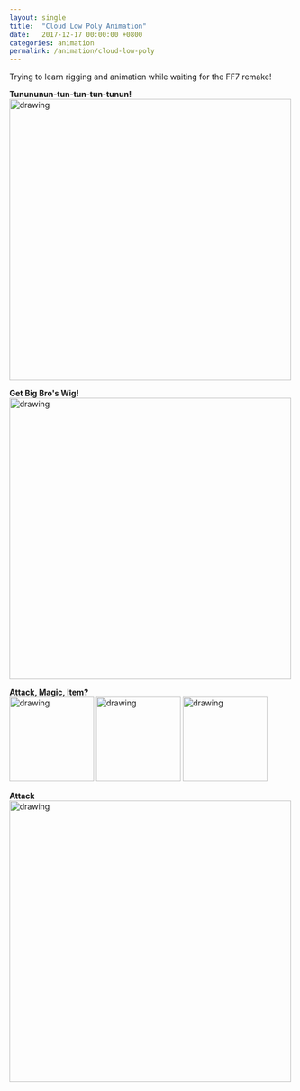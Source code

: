 ```yaml
---
layout: single
title:  "Cloud Low Poly Animation"
date:   2017-12-17 00:00:00 +0800
categories: animation
permalink: /animation/cloud-low-poly
---
```


Trying to learn rigging and animation while waiting for the FF7 remake!

**Tunununun-tun-tun-tun-tunun!**  
<img src="https://storage.googleapis.com/magtanggol-github-io/cloud-low-poly/cloud-victory-pose.gif" alt="drawing" width="500"/>


**Get Big Bro's Wig!** 
<img src="https://storage.googleapis.com/magtanggol-github-io/cloud-low-poly/cloud-squat.gif" alt="drawing" width="500"/>  


**Attack, Magic, Item?**  
<img src="https://storage.googleapis.com/magtanggol-github-io/cloud-low-poly/cloud-wait-left.gif" alt="drawing" width="150"/>
<img src="https://storage.googleapis.com/magtanggol-github-io/cloud-low-poly/cloud-wait-center.gif" alt="drawing" width="150"/>
<img src="https://storage.googleapis.com/magtanggol-github-io/cloud-low-poly/cloud-wait-right.gif" alt="drawing" width="150"/>


**Attack**  
<img src="https://storage.googleapis.com/magtanggol-github-io/cloud-low-poly/cloud-attack-2.gif" alt="drawing" width="500"/>

